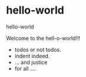 # hello-world
hello-world

Welcome to the hell-o-world!!!
  - todos or not todos.
  - indent indeed.
  - ... and justice
  - for all ....
